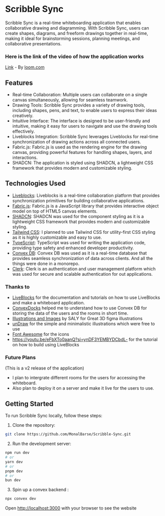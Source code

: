 # Scribble Sync

Scribble Sync is a real-time whiteboarding application that enables collaborative drawing and diagramming. With Scribble Sync, users can create shapes, diagrams, and freeform drawings together in real-time, making it ideal for brainstorming sessions, planning meetings, and collaborative presentations.

### Here is the link of the video of how the application works 
[Link](https://www.loom.com/share/abbf79393b2842de9a5dac7a0b9bb2fd?sid=f49a2c2d-2550-41c9-b0f7-2e49e8baa718) - By [loom.com](https://loom.com/)

## Features

- Real-time Collaboration: Multiple users can collaborate on a single canvas simultaneously, allowing for seamless teamwork.
- Drawing Tools: Scribble Sync provides a variety of drawing tools, including shapes, pens, and text, to enable users to express their ideas creatively.
- Intuitive Interface: The interface is designed to be user-friendly and intuitive, making it easy for users to navigate and use the drawing tools effectively.
- Liveblocks Integration: Scribble Sync leverages Liveblocks for real-time synchronization of drawing actions across all connected users.
- Fabric.js: Fabric.js is used as the rendering engine for the drawing canvas, providing powerful features for handling shapes, layers, and interactions.
- SHADCN: The application is styled using SHADCN, a lightweight CSS framework that provides modern and customizable styling.

## Technologies Used

- [Liveblocks](https://liveblocks.io/): Liveblocks is a real-time collaboration platform that provides synchronization primitives for building collaborative applications.
- [Fabric.js](http://fabricjs.com/): Fabric.js is a JavaScript library that provides interactive object model on top of HTML5 canvas elements.
- [SHADCN](https://shadcn.io/): SHADCN was used for the component styling as it is a lightweight CSS framework that provides modern and customizable styling.
- [Tailwind CSS](https://tailwindcss.com/): I planned to use Tailwind CSS for utility-first CSS styling as it is highly customizable and easy to use.
- [TypeScript](https://www.typescriptlang.org/): TypeScript was used for writing the application code, providing type safety and enhanced developer productivity.
- [Convex DB](https://convexdb.com/): Convex DB was used as it is a real-time database that provides seamless synchronization of data across clients. And all the things were done in a monorepo.
- [Clerk](https://clerk.dev/): Clerk is an authentication and user management platform which was used for secure and scalable authentication for out applications.

### Thanks to 
- [LiveBlocks](https://liveblocks.io/) for the documentation and tutorials on how to use LiveBlocks and make a whiteboard application.
- [ConvexDocks](https://docs.convex.dev/get-started) helped me to understand how to use Convex DB for storing the data of the users and the rooms in short time.
- [Illustrations and Images](https://www.figma.com/file/WvBPIfCrmBmK6cULNsaHgf/SALY---3D-Illustration-Pack-(Community)?type=design&node-id=234-56&mode=design&t=ATEfoHGMVQg0X5WP-0) by SALY for Great 3D figma illustrations 
- [unDraw](https://undraw.co/illustrations) for the simple and minimalistic illustrations which were free to use
- [Font Awesome](https://fontawesome.com/) for the icons 
- https://youtu.be/eFbXTo0aanQ?si=ynDF3YEMBYDCbdL- for the tutorial on how to build using LiveBlocks 

### Future Plans
(This is a v2 release of the application)

- I plan to intergrate different rooms for the users for accessing the whiteboard.
- Also plan to deploy it on a server and make it live for the users to use.


## Getting Started

To run Scribble Sync locally, follow these steps:

1. Clone the repository:

```bash
git clone https://github.com/MonalBarse/Scribble-Sync.git
```

2. Run the development server:

```bash
npm run dev
# or
yarn dev
# or
pnpm dev
# or
bun dev
```
3. Spin up a convex backend :
    
```bash
npx convex dev
```

Open [http://localhost:3000](http://localhost:3000) with your browser to see the website 


